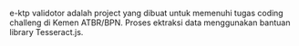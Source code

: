 e-ktp validotor adalah project yang dibuat untuk memenuhi tugas coding challeng di Kemen ATBR/BPN.
Proses ektraksi data menggunakan bantuan library Tesseract.js.